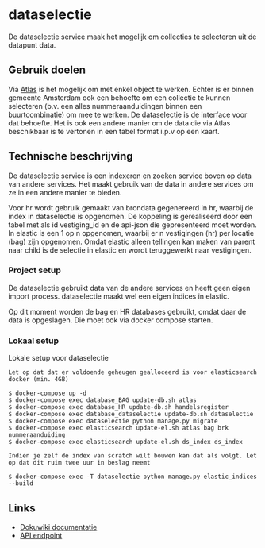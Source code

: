 # dataselectie
De dataselectie service maak het mogelijk om collecties te selecteren uit de datapunt data.

## Gebruik doelen
Via [Atlas](http://atlas.amsterdam.nl) is het mogelijk om met enkel object te werken. Echter is er binnen gemeente Amsterdam 
ook een behoefte om een collectie te kunnen selecteren (b.v. een alles nummeraanduidingen binnen een buurtcombinatie) om 
mee te werken. De dataselectie is de interface voor dat behoefte. Het is ook een andere manier om de data die via Atlas beschikbaar 
is te vertonen in een tabel format i.p.v op een kaart.

## Technische beschrijving
De dataselectie service is een indexeren en zoeken service boven op data van andere services. Het maakt gebruik van de 
data in andere services om ze in een andere manier te bieden.

Voor hr wordt gebruik gemaakt van brondata gegenereerd in hr, waarbij de index in 
dataselectie is opgenomen. De koppeling is gerealiseerd door een tabel met als id 
vestiging_id en de api-json die gepresenteerd moet worden. In elastic is een 1 op n 
opgenomen, waarbij er n vestigingen (hr) per locatie (bag) zijn opgenomen. 
Omdat elastic alleen tellingen kan maken van parent naar child is de selectie in 
elastic en wordt teruggewerkt naar vestigingen.

### Project setup
De dataselectie gebruikt data van de andere services en heeft geen eigen import process. 
dataselectie maakt wel een eigen indices in elastic.

Op dit moment worden de bag en HR databases gebruikt, omdat daar de data is opgeslagen. 
Die moet ook via docker compose starten. 

### Lokaal setup
Lokale setup voor dataselectie

`Let op dat dat er voldoende geheugen gealloceerd is voor elasticsearch docker (min. 4GB)`

```
$ docker-compose up -d
$ docker-compose exec database_BAG update-db.sh atlas
$ docker-compose exec database_HR update-db.sh handelsregister
$ docker-compose exec database_dataselectie update-db.sh dataselectie
$ docker-compose exec dataselectie python manage.py migrate
$ docker-compose exec elasticsearch update-el.sh atlas bag brk nummeraanduiding
$ docker-compose exec elasticsearch update-el.sh ds_index ds_index
```

`Indien je zelf de index van scratch wilt bouwen kan dat als volgt. Let op dat dit ruim twee uur in beslag neemt`
```
$ docker-compose exec -T dataselectie python manage.py elastic_indices --build
```

 ## Links
 - [Dokuwiki documentatie](https://dokuwiki.datapunt.amsterdam.nl/doku.php?id=start:datapunt:dataselectiesconfluence)
 - [API endpoint](https://api.datapunt.amsterdam.nl)
